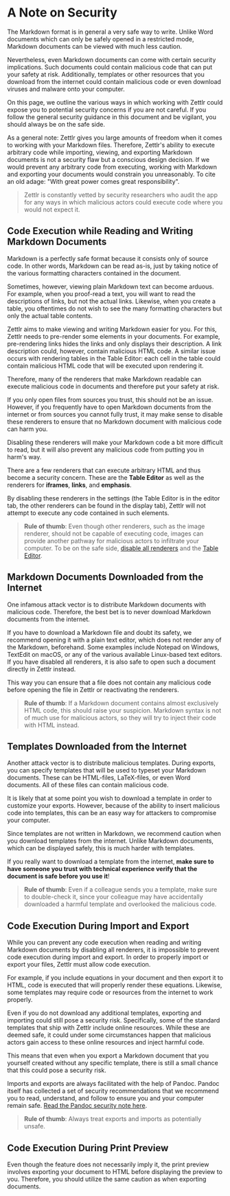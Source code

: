 # A Note on Security

The Markdown format is in general a very safe way to write. Unlike Word documents which can only be safely opened in a restricted mode, Markdown documents can be viewed with much less caution.

Nevertheless, even Markdown documents can come with certain security implications. Such documents could contain malicious code that can put your safety at risk. Additionally, templates or other resources that you download from the internet could contain malicious code or even download viruses and malware onto your computer.

On this page, we outline the various ways in which working with Zettlr could expose you to potential security concerns if you are not careful. If you follow the general security guidance in this document and be vigilant, you should always be on the safe side.

As a general note: Zettlr gives you large amounts of freedom when it comes to working with your Markdown files. Therefore, Zettlr's ability to execute arbitrary code while importing, viewing, and exporting Markdown documents is not a security flaw but a conscious design decision. If we would prevent any arbitrary code from executing, working with Markdown and exporting your documents would constrain you unreasonably. To cite an old adage: "With great power comes great responsibility".

> Zettlr is constantly vetted by security researchers who audit the app for any ways in which malicious actors could execute code where you would not expect it.

## Code Execution while Reading and Writing Markdown Documents

Markdown is a perfectly safe format because it consists only of source code. In other words, Markdown can be read as-is, just by taking notice of the various formatting characters contained in the document.

Sometimes, however, viewing plain Markdown text can become arduous. For example, when you proof-read a text, you will want to read the descriptions of links, but not the actual links. Likewise, when you create a table, you oftentimes do not wish to see the many formatting characters but only the actual table contents.

Zettlr aims to make viewing and writing Markdown easier for you. For this, Zettlr needs to pre-render some elements in your documents. For example, pre-rendering links hides the links and only displays their description. A link description could, however, contain malicious HTML code. A similar issue occurs with rendering tables in the Table Editor: each cell in the table could contain malicious HTML code that will be executed upon rendering it.

Therefore, many of the renderers that make Markdown readable can execute malicious code in documents and therefore put your safety at risk.

If you only open files from sources you trust, this should not be an issue. However, if you frequently have to open Markdown documents from the internet or from sources you cannot fully trust, it may make sense to disable these renderers to ensure that no Markdown document with malicious code can harm you.

Disabling these renderers will make your Markdown code a bit more difficult to read, but it will also prevent any malicious code from putting you in harm's way.

There are a few renderers that can execute arbitrary HTML and thus become a security concern. These are the **Table Editor** as well as the renderers for **iframes**, **links**, and **emphasis**.

By disabling these renderers in the settings (the Table Editor is in the editor tab, the other renderers can be found in the display tab), Zettlr will not attempt to execute any code contained in such elements.

> **Rule of thumb**: Even though other renderers, such as the image renderer, should not be capable of executing code, images can provide another pathway for malicious actors to infiltrate your computer. To be on the safe side, [disable all renderers](../reference/settings.md#display) and the [Table Editor](../reference/settings.md#editor).

## Markdown Documents Downloaded from the Internet

One infamous attack vector is to distribute Markdown documents with malicious code. Therefore, the best bet is to never download Markdown documents from the internet.

If you have to download a Markdown file and doubt its safety, we recommend opening it with a plain text editor, which does not render any of the Markdown, beforehand. Some examples include Notepad on Windows, TextEdit on macOS, or any of the various available Linux-based text editors. If you have disabled all renderers, it is also safe to open such a document directly in Zettlr instead.

This way you can ensure that a file does not contain any malicious code before opening the file in Zettlr or reactivating the renderers.

> **Rule of thumb**: If a Markdown document contains almost exclusively HTML code, this should raise your suspicion. Markdown syntax is not of much use for malicious actors, so they will try to inject their code with HTML instead.

## Templates Downloaded from the Internet

Another attack vector is to distribute malicious templates. During exports, you can specify templates that will be used to typeset your Markdown documents. These can be HTML-files, LaTeX-files, or even Word documents. All of these files can contain malicious code.

It is likely that at some point you wish to download a template in order to customize your exports. However, because of the ability to insert malicious code into templates, this can be an easy way for attackers to compromise your computer.

Since templates are not written in Markdown, we recommend caution when you download templates from the internet. Unlike Markdown documents, which can be displayed safely, this is much harder with templates.

If you really want to download a template from the internet, **make sure to have someone you trust with technical experience verify that the document is safe before you use it**!

> **Rule of thumb**: Even if a colleague sends you a template, make sure to double-check it, since your colleague may have accidentally downloaded a harmful template and overlooked the malicious code.

## Code Execution During Import and Export

While you can prevent any code execution when reading and writing Markdown documents by disabling all renderers, it is impossible to prevent code execution during import and export. In order to properly import or export your files, Zettlr must allow code execution.

For example, if you include equations in your document and then export it to HTML, code is executed that will properly render these equations. Likewise, some templates may require code or resources from the internet to work properly.

Even if you do not download any additional templates, exporting and importing could still pose a security risk. Specifically, some of the standard templates that ship with Zettlr include online resources. While these are deemed safe, it could under some circumstances happen that malicious actors gain access to these online resources and inject harmful code.

This means that even when you export a Markdown document that you yourself created without any specific template, there is still a small chance that this could pose a security risk.

Imports and exports are always facilitated with the help of Pandoc. Pandoc itself has collected a set of security recommendations that we recommend you to read, understand, and follow to ensure you and your computer remain safe. [Read the Pandoc security note here](https://pandoc.org/MANUAL#a-note-on-security).

> **Rule of thumb**:  Always treat exports and imports as potentially unsafe.

## Code Execution During Print Preview

Even though the feature does not necessarily imply it, the print preview involves exporting your document to HTML before displaying the preview to you. Therefore, you should utilize the same caution as when exporting documents.
